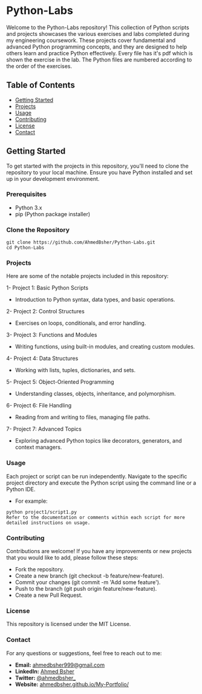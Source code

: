 # Python-Labs

Welcome to the Python-Labs repository! This collection of Python scripts and projects showcases the various exercises and labs completed during my engineering coursework. These projects cover fundamental and advanced Python programming concepts, and they are designed to help others learn and practice Python effectively. Every file has it's pdf which is shown the exercise in the lab. The Python files are numbered according to the order of the exercises.


## Table of Contents

- [Getting Started](#getting-started)
- [Projects](#projects)
- [Usage](#usage)
- [Contributing](#contributing)
- [License](#license)
- [Contact](#contact)

## Getting Started

To get started with the projects in this repository, you'll need to clone the repository to your local machine. Ensure you have Python installed and set up in your development environment.

### Prerequisites

- Python 3.x
- pip (Python package installer)

### Clone the Repository

```
git clone https://github.com/AhmedBsher/Python-Labs.git
cd Python-Labs
```


### Projects
Here are some of the notable projects included in this repository:

1- Project 1: Basic Python Scripts
- Introduction to Python syntax, data types, and basic operations.

2- Project 2: Control Structures
- Exercises on loops, conditionals, and error handling.

3- Project 3: Functions and Modules
- Writing functions, using built-in modules, and creating custom modules.

4- Project 4: Data Structures
- Working with lists, tuples, dictionaries, and sets.

5- Project 5: Object-Oriented Programming
- Understanding classes, objects, inheritance, and polymorphism.

6- Project 6: File Handling
- Reading from and writing to files, managing file paths.

7- Project 7: Advanced Topics
- Exploring advanced Python topics like decorators, generators, and context managers.


### Usage
Each project or script can be run independently. Navigate to the specific project directory and execute the Python script using the command line or a Python IDE.

- For example:
```
python project1/script1.py
Refer to the documentation or comments within each script for more detailed instructions on usage.
```


### Contributing
Contributions are welcome! If you have any improvements or new projects that you would like to add, please follow these steps:

- Fork the repository.
- Create a new branch (git checkout -b feature/new-feature).
- Commit your changes (git commit -m 'Add some feature').
- Push to the branch (git push origin feature/new-feature).
- Create a new Pull Request.


### License
This repository is licensed under the MIT License.

### Contact
For any questions or suggestions, feel free to reach out to me:

- **Email:** ahmedbsher999@gmail.com
- **LinkedIn:** [Ahmed Bsher](https://www.linkedin.com/in/ahmed-bsher-921242232)
- **Twitter:** [@ahmedbsher_](https://twitter.com/ahmedbsher_)
- **Website:** [ahmedbsher.github.io/My-Portfolio/](https://ahmedbsher.github.io/My-Portfolio/)
